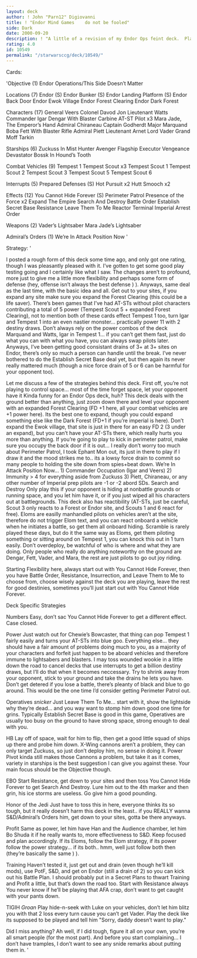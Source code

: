 ```yaml
---
layout: deck
author: ! John "Parn12" Digiovanni
title: ! "Endor Mind Games    do not be fooled"
side: Dark
date: 2000-09-20
description: ! "A little of a revision of my Endor Ops feint deck.  Playtested and modified, slightly."
rating: 4.0
id: 10549
permalink: "/starwarsccg/deck/10549/"
---
```

Cards: 

'Objective (1)
Endor Operations/This Side Doesn’t Matter

Locations (7)
Endor (S)
Endor Bunker (S)
Endor Landing Platform (S)
Endor Back Door
Endor Ewok Village
Endor Forest Clearing
Endor Dark Forest

Characters (17)
General Veers
Colonel Davod Jon
Lieutenant Watts
Commander Igar
Dengar With Blaster Carbine
AT-ST Pilot x3
Mara Jade, The Emperor’s Hand
Admiral Chiraneau
Captain Godherdt
Major Marquand
Boba Fett With Blaster Rifle
Admiral Piett
Lieutenant Arnet
Lord Vader
Grand Moff Tarkin

Starships (6)
Zuckuss In Mist Hunter
Avenger
Flagship Executor
Vengeance
Devastator
Bossk In Hound’s Tooth

Combat Vehicles (9)
Tempest 1
Tempest Scout x3
Tempest Scout 1
Tempest Scout 2
Tempest Scout 3
Tempest Scout 5
Tempest Scout 6

Interrupts (5)
Prepared Defenses (S)
Hot Pursuit x2
Hutt Smooch x2

Effects (12)
You Cannot Hide Forever (S)
Perimeter Patrol
Presence of the Force x2
Expand The Empire
Search And Destroy
Battle Order
Establish Secret Base
Resistance
Leave Them To Me
Reactor Terminal
Imperial Arrest Order

Weapons (2)
Vader’s Lightsaber
Mara Jade’s Lightsaber

Admiral’s Orders (1)
We’re In Attack Position Now '

Strategy: '

I posted a rough form of this deck some time ago, and only got one rating, though I was pleasantly pleased with it.  I’ve gotten to get some good play testing going and I certainly like what I saw.  The changes aren’t to profound, more just to give me a little more flexibility and perhaps some form of defense (hey, offense isn’t always the best defense ) ).  Anyways, same deal as the last time, with the basic idea and all.  Get out to your sites, if you expand any site make sure you expand the Forest Clearing (this could be a life saver).	There’s been games that I’ve had AT-STs without pilot characters contributing a total of 5 power (Tempest Scout 5 + expanded Forest Clearing), not to mention both of these cards effect Tempest 1 too, turn Igar and Tempest 1 into an even nastier monster... practically power 11 with 2 destiny draws.  Don’t always rely on the power combos of the deck Marquand and Watts, Igar in Tempest 1... if you can’t get them fast, just do what you can with what you have, you can always swap pilots later.  Anyways, I’ve been getting good consistant drains of 3+ at 3+ sites on Endor, there’s only so much a person can handle until the break.  I’ve never bothered to do the Establish Secret Base deal yet, but then again its never really mattered much (though a nice force drain of 5 or 6 can be harmful for your opponent too).

Let me discuss a few of the strategies behind this deck.  First off, you’re not playing to control space... most of the time forget space, let your opponent have it  Kinda funny for an Endor Ops deck, huh?  This deck deals with the ground better than anything, just zoom down there and level your opponent with an expanded Forest Clearing (FD +1 here, all your combat vehicles are +1 power here).  Its the best one to expand, though you could expand something else like the Dark Forest (FD+1 if you’re imperial is here).  Don’t expand the Ewok village, that site is just in there for an easy FD 2 (3 under an expand), but you can’t have your AT-STs there, which really hurts you more than anything.  If you’re going to play to kick in perimeter patrol, make sure you occupy the back door if it is out... I really don’t worry too much about Perimeter Patrol, I took Ephant Mon out, its just in there to play if I draw it and the mood strikes me to.. its a lowsy force drain to commit so many people to holding the site down from spies+beat down.  We’re In Attack Position Now... 1) Commander Occupation (Igar and Veers) 2) Immunity > 4 for everything aside from Zuckuss 3) Piett, Chiraneau, or any other number of Imperial prep pilots are -1 or -2 abord SDs.  Search and Destroy Only play this if your opponent is hiding at nonbattle grounds or running space, and you let him have it, or if you just wiped all his characters out at battlegrounds. This deck also has reactibility (AT-STs, just be careful, Scout 3 only reacts to a Forest or Endor site, and Scouts 1 and 6 react for free).  Eloms are easilly manhandled pilots on vehicles aren’t at the site, therefore do not trigger Elom text, and you can react onboard a vehicle when he initiates a battle, so get them all onboard hiding.  Scramble is rarely played these days, but do it the same way as Eloms, get them piloting something or sitting around on Tempest 1, you can knock this out in 1 turn easily.	Don’t overdeploy, be watchful of who is where and what they are doing.  Only people who really do anything noteworthy on the ground are Dengar, Fett, Vader, and Mara, the rest are just pilots to go out joy riding.

Starting
Flexibility here, always start out with You Cannot Hide Forever, then you have Battle Order, Resistance, Insurrection, and Leave Them to Me to choose from, choose wisely against the deck you are playing, leave the rest for good destinies, sometimes you’ll just start out with You Cannot Hide Forever.

Deck Specific Strategies

Numbers Easy, don’t sac You Cannot Hide Forever to get a different effect.  Case closed.

Power Just watch out for Chewie’s Bowcaster, that thing can pop Tempest 1 fairly easily and turns your AT-STs into blue goo.  Everything else... they should have a fair amount of problems doing much to you, as a majority of your characters and forfeit just happen to be aboard vehicles and therefore immune to lightsabers and blasters.  I may toss wounded wookie in a little down the road to cancel decks that use interrupts to get a billion destiny draws, but I’ll do that when it becomes neccessary.  Try to shrink away from your opponent, stick to your ground and take the drains he lets you have.  Don’t get detered if you lose a battle, there’s pleanty of black and blue to go around.	This would be the one time I’d consider getting Perimeter Patrol out.

Operatives *snicker* Just Leave Them To Me... start with it, show the lightside why they’re dead... and you way want to stomp him down good one time for grins.  Typically Establish Secret Base is good in this game, Operatives are usually too busy on the ground to have strong space, strong enough to deal with you.

HB Lay off of space, wait for him to flip, then get a good little squad of ships up there and probe him down.	X-Wing cannons aren’t a problem, they can only target Zuckuss, so just don’t deploy him, no sense in doing it.  Power Pivot kinda still makes those Cannons a problem, but take it as it comes, variety in starships is the best suggestion I can give you against these.  Your main focus should be the Objective though.

EBO Start Resistance, get down to your sites and then toss You Cannot Hide Forever to get Search And Destroy.	Lure him out to the 4th marker and then grin, his ice storms are useless.  Go give him a good pounding.

Honor of the Jedi Just have to toss this in here, everyone thinks its so tough, but it really doesn’t harm this deck in the least.. if you REALLY wanna S&D/Admiral’s Orders him, get down to your sites, gotta be there anyways.

Profit Same as power, let him have Han and the Audience chamber, let him Bo Shuda it if he really wants to, more effectiveness to S&D.  Keep focused and plan accordingly.  If its Eloms, follow the Elom strategy, if its power follow the power strategy... if its both.. hmm, well just follow both then (they’re basically the same ) ).

Training Haven’t tested it, just get out and drain (even though he’ll kill mods), use PotF, S&D, and get on Endor (still a drain of 2) so you can kick out his Battle Plan.  I should probably put in a Secret Plans to thwart Training and Profit a little, but that’s down the road too.	Start with Resistance always  You never know if he’ll be playing that AFA crap, don’t want to get caught with your pants down.

TIGIH *Groan* Play hide-n-seek with Luke on your vehicles, don’t let him blitz you with that 2 loss every turn cause you can’t get Vader.  Play the deck like its supposed to be played and tell him "Sorry, daddy doesn’t want to play."

Did I miss anything? Ah well, if I did tough, figure it all on your own, you’re all smart people (for the most part).  And before you start complaining... I don’t have tramples, I don’t want to see any snide remarks about putting them in. '
